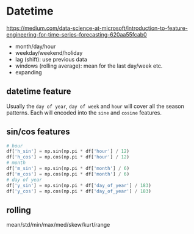 # Datetime
https://medium.com/data-science-at-microsoft/introduction-to-feature-engineering-for-time-series-forecasting-620aa55fcab0

- month/day/hour
- weekday/weekend/holiday
- lag (shift): use previous data 
- windows (rolling average): mean for the last day/week etc.
- expanding

## datetime feature
Usually the `day of year`, `day of week` and `hour` will cover all the season patterns. 
Each will encoded into the `sine` and `cosine` features.

## sin/cos features
```py
# hour
df['h_sin'] = np.sin(np.pi * df['hour'] / 12)
df['h_cos'] = np.cos(np.pi * df['hour'] / 12)
# month
df['m_sin'] = np.sin(np.pi * df['month'] / 6)
df['m_cos'] = np.cos(np.pi * df['month'] / 6)
# day of year
df['y_sin'] = np.sin(np.pi * df['day_of_year'] / 183)
df['y_cos'] = np.cos(np.pi * df['day_of_year'] / 183)
```

## rolling
mean/std/min/max/med/skew/kurt/range
